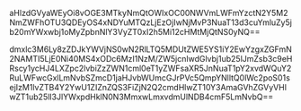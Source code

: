 aHlzdGVyaWEyOi8vOGE3MTkyNmQtOWIxOC00NWVmLWFmYzctN2Y5M2NmZWFhOTU3QDEyOS4xNDYuMTQzLjEzOjIwNjMvP3NuaT13d3cuYmluZy5jb20mYWxwbj1oMyZpbnNlY3VyZT0xI2h5Mi12cHMtMjQtNS0yNQ==

dmxlc3M6Ly8zZDJkYWVjNS0wN2RlLTQ5MDUtZWE5YS1iY2EwYzgxZGFmN2NAMTI5LjE0Ni40MS4xODc6MzI1NzM/ZW5jcnlwdGlvbj1ub25lJmZsb3c9eHRscy1ycHJ4LXZpc2lvbiZzZWN1cml0eT1yZWFsaXR5JnNuaT1pY2xvdWQuY2RuLWFwcGxlLmNvbSZmcD1jaHJvbWUmcGJrPVc5QmpYNlltQ0lWc2poS01sejIzM1lvZTB4Y2YwU1ZIZnZQS3FiZjN2Q2cmdHlwZT10Y3AmaGVhZGVyVHlwZT1ub25lI3JlYWxpdHklN0N3MmxwLmxvdmUlNDB4cmF5LmNvbQ==
